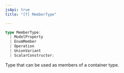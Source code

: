 ```yaml
---
jsApi: true
title: "[T] MemberType"

---
```

```ts
type MemberType: 
  | ModelProperty
  | EnumMember
  | Operation
  | UnionVariant
  | ScalarConstructor;
```

Type that can be used as members of a container type.

